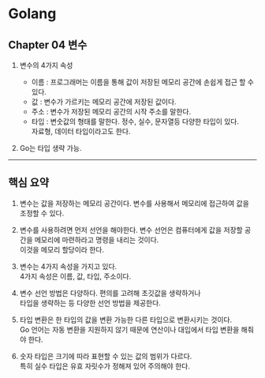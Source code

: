 # Golang

## Chapter 04 변수

1. 변수의 4가지 속성

   - 이름 : 프로그래머는 이름을 통해 값이 저장된 메모리 공간에 손쉽게 접근 할 수 있다.
   - 값 : 변수가 가르키는 메모리 공간에 저장된 값이다.
   - 주소 : 변수가 저장된 메모리 공간의 시작 주소를 말한다.
   - 타입 : 변숫값의 형태를 말한다. 정수, 실수, 문자열등 다양한 타입이 있다.  
     자료형, 데이터 타입이라고도 한다.

2. Go는 타입 생략 가능.

---

## 핵심 요약

1. 변수는 값을 저장하는 메모리 공간이다. 변수를 사용해서 메모리에 접근하여 값을 조정할 수 있다.

2. 변수를 사용하려면 먼저 선언을 해야한다. 변수 선언은 컴퓨터에게 값을 저장할 공간을 메모리에 마련하라고 명령을 내리는 것이다.  
   이것을 메모리 할당이라 한다.

3. 변수는 4가지 속성을 가지고 있다.  
   4가지 속성은 이름, 값, 타입, 주소이다.

4. 변수 선언 방법은 다양하다. 편의를 고려해 초깃값을 생략하거나  
   타입을 생략하는 등 다양한 선언 방법을 제공한다.

5. 타입 변환은 한 타입의 값을 변환 가능한 다른 타입으로 변환시키는 것이다.  
   Go 언어는 자동 변환을 지원하지 않기 때문에 연산이나 대입에서 타입 변환을 해줘야 한다.

6. 숫자 타입은 크기에 따라 표현할 수 있는 값의 범위가 다르다.  
   특히 실수 타입은 유효 자릿수가 정해져 있어 주의해야 한다.
